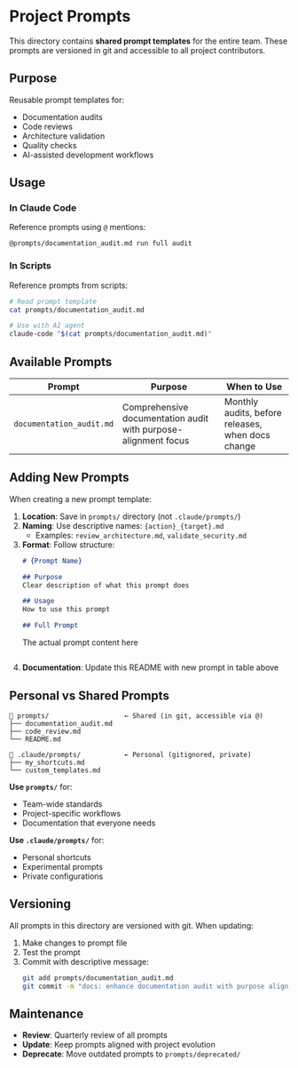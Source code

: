 # Project Prompts

This directory contains **shared prompt templates** for the entire team. These prompts are versioned in git and accessible to all project contributors.

## Purpose

Reusable prompt templates for:
- Documentation audits
- Code reviews
- Architecture validation
- Quality checks
- AI-assisted development workflows

## Usage

### In Claude Code

Reference prompts using `@` mentions:

```
@prompts/documentation_audit.md run full audit
```

### In Scripts

Reference prompts from scripts:

```bash
# Read prompt template
cat prompts/documentation_audit.md

# Use with AI agent
claude-code "$(cat prompts/documentation_audit.md)"
```

## Available Prompts

| Prompt | Purpose | When to Use |
|--------|---------|-------------|
| `documentation_audit.md` | Comprehensive documentation audit with purpose-alignment focus | Monthly audits, before releases, when docs change |

## Adding New Prompts

When creating a new prompt template:

1. **Location**: Save in `prompts/` directory (not `.claude/prompts/`)
2. **Naming**: Use descriptive names: `{action}_{target}.md`
   - Examples: `review_architecture.md`, `validate_security.md`
3. **Format**: Follow structure:
   ```markdown
   # {Prompt Name}

   ## Purpose
   Clear description of what this prompt does

   ## Usage
   How to use this prompt

   ## Full Prompt
   ```
   The actual prompt content here
   ```
   ```
4. **Documentation**: Update this README with new prompt in table above

## Personal vs Shared Prompts

```
📁 prompts/                   ← Shared (in git, accessible via @)
├── documentation_audit.md
├── code_review.md
└── README.md

📁 .claude/prompts/           ← Personal (gitignored, private)
├── my_shortcuts.md
└── custom_templates.md
```

**Use `prompts/`** for:
- Team-wide standards
- Project-specific workflows
- Documentation that everyone needs

**Use `.claude/prompts/`** for:
- Personal shortcuts
- Experimental prompts
- Private configurations

## Versioning

All prompts in this directory are versioned with git. When updating:

1. Make changes to prompt file
2. Test the prompt
3. Commit with descriptive message:
   ```bash
   git add prompts/documentation_audit.md
   git commit -m "docs: enhance documentation audit with purpose alignment"
   ```

## Maintenance

- **Review**: Quarterly review of all prompts
- **Update**: Keep prompts aligned with project evolution
- **Deprecate**: Move outdated prompts to `prompts/deprecated/`
